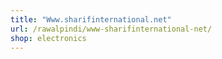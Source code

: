 ```yaml
---
title: "Www.sharifinternational.net"
url: /rawalpindi/www-sharifinternational-net/
shop: electronics
---
```

